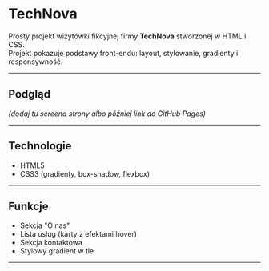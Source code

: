 #  TechNova

Prosty projekt wizytówki fikcyjnej firmy **TechNova** stworzonej w HTML i CSS.  
Projekt pokazuje podstawy front-endu: layout, stylowanie, gradienty i responsywność.

---
##  Podgląd
*(dodaj tu screena strony albo później link do GitHub Pages)*

---

##  Technologie
- HTML5
- CSS3 (gradienty, box-shadow, flexbox)

---

##  Funkcje
- Sekcja "O nas"
- Lista usług (karty z efektami hover)
- Sekcja kontaktowa
- Stylowy gradient w tle

---
